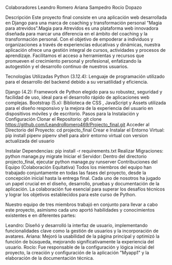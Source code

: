 Colaboradores
Leandro Romero Ariana Sampedro Rocío Dopazo

Descripción
Este proyecto final consiste en una aplicación web desarrollada en Django para una marca de coaching y transformación personal ”Magia para atrevidos”.Magia para Atrevidos es una plataforma web innovadora diseñada para marcar una diferencia en el ámbito del coaching y la transformación personal. Con el objetivo de empoderar a individuos y organizaciones a través de experiencias educativas y dinámicas, nuestra aplicación ofrece una gestión integral de cursos, actividades y procesos de aprendizaje. Facilitamos el acceso a herramientas y recursos que promueven el crecimiento personal y profesional, enfatizando la autogestión y el desarrollo continuo de nuestros usuarios.

Tecnologías Utilizadas
Python (3.12.4): Lenguaje de programación utilizado para el desarrollo del backend debido a su versatilidad y eficiencia.

Django (4.2): Framework de Python elegido para su robustez, seguridad y facilidad de uso, ideal para el desarrollo rápido de aplicaciones web complejas.
Bootstrap (5.x): Biblioteca de CSS , JavaScript y Assets utilizada para el diseño responsivo y la mejora de la experiencia del usuario en dispositivos móviles y de escritorio.
Pasos para la Instalación y Configuración
Clonar el Repositorio: git clone <https://github.com/LeandroRomero469/Projecto_final.git>
Acceder al Directorio del Proyecto: cd projecto_final
Crear e Instalar el Entorno Virtual:
pip install pipenv pipenv shell para abrir entorno virtual con version actualizada del usuario

Instalar Dependencias: pip install -r requirements.txt
Realizar Migraciones: python manage.py migrate
Iniciar el Servidor: Dentro del directorio projecto_final, ejecutar python manage.py runserver
Contribuciones del Equipo (Colaboración Equitativa)
Todos los miembros del equipo han trabajado conjuntamente en todas las fases del proyecto, desde la concepción inicial hasta la entrega final. Cada uno de nosotros ha jugado un papel crucial en el diseño, desarrollo, pruebas y documentación de la aplicación. La colaboración fue esencial para superar los desafíos técnicos y lograr los objetivos establecidos para este curso de Python.

Nuestro equipo de tres miembros trabajó en conjunto para llevar a cabo este proyecto, asimismo cada uno aportó habilidades y conocimientos existentes e en diferentes partes:

Leandro: Diseñó y desarrolló la interfaz de usuario, implementando funcionalidades clave como la gestión de usuarios y la incorporación de avatares.
Ariana: Mejoró la usabilidad de la página principal y optimizó la función de búsqueda, mejorando significativamente la experiencia del usuario.
Rocío: Fue responsable de la configuración y lógica inicial del proyecto, la creación y configuración de la aplicación "Myapp1" y la elaboración de la documentación técnica.
